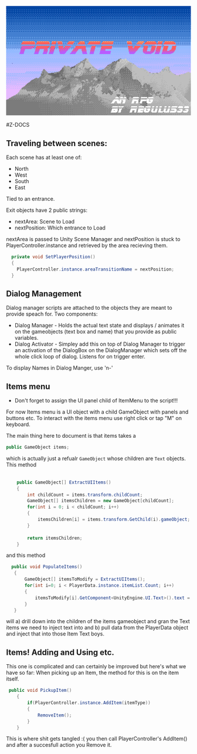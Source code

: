  <img src="./project-logo.png" width="604"/>

#Z-DOCS 

## Traveling between scenes:

Each scene has at least one of: 
* North 
* West 
* South 
* East 

Tied to an entrance. 

Exit objects have 2 public strings:

* nextArea: Scene to Load
* nextPosition: Which entrance to Load


nextArea is passed to Unity Scene Manager and nextPosition is stuck to PlayerController.instance and retrieved by the area recieving them.

```c#
  private void SetPlayerPosition()
  {
    PlayerController.instance.areaTransitionName = nextPosition;
  }
```

## Dialog Management

Dialog manager scripts are attached to the objects they are meant to provide speach for. Two components:

* Dialog Manager - Holds the actual text state and displays / animates it on the gameobjects (text box and name) that you provide as public variables.
* Dialog Activator - Simpley add this on top of Dialog Manager to trigger an activation of the DialogBox on the DialogManager which sets off the whole click loop of dialog. Listens for on trigger enter. 

To display Names in Dialog Manger, use 'n-'

## Items menu
* Don't forget to assign the UI panel child of ItemMenu to the script!!!

For now Items menu is a UI object with a child GameObject with panels and buttons etc. To interact with the items menu use right click or tap "M" on keyboard. 

The main thing here to document is that items takes a 
```c#
public GameObject items;
```
which is actually just a refualr `GameObject` whose children are `Text` objects. This method 

```c#

    public GameObject[] ExtractUIItems()
    {
        int childCount = items.transform.childCount;
        GameObject[] itemsChildren = new GameObject[childCount];
        for(int i = 0; i < childCount; i++)
        {
            itemsChildren[i] = items.transform.GetChild(i).gameObject;
        }
        
        return itemsChildren;
    }
 ```
 
 and this method 
 
 ```c#
   public void PopulateItems()
    {
        GameObject[] itemsToModify = ExtractUIItems();   
        for(int i=0; i < PlayerData.instance.itemList.Count; i++)
        {
            itemsToModify[i].GetComponent<UnityEngine.UI.Text>().text = PlayerData.instance.itemList[i];
        }
    }
```

will 
a) drill down into the children of the items gameobject and gran the Text items we need to inject text into and
b) pull data from the PlayerData object and inject that into those Item Text boys. 


## Items! Adding and Using etc. 
This one is complicated and can certainly be improved but here's what we have so far:
When picking up an Item, the method for this is on the item itself. 

```C#
 public void PickupItem()
    {
        if(PlayerController.instance.AddItem(itemType))
        {
            RemoveItem();
        }
    }
```

This is where shit gets tangled :( you then call PlayerController's AddItem() and after a succesfull action you Remove it. 
